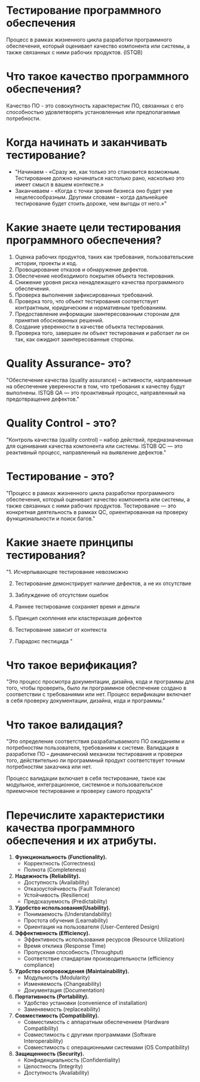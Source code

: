 # Тестирование программного обеспечения 
Процесс в рамках жизненного цикла разработки программного обеспечения, который оценивает качество компонента или системы, а также связанных с ними рабочих продуктов. (ISTQB)
# Что такое качество программного обеспечения?
Качество ПО - это совокупность характеристик ПО, связанных с его способностью удовлетворять установленные или предполагаемые потребности.
# Когда начинать и заканчивать тестирование?
* "Начинаем - «Сразу же, как только это становится возможным. Тестирование должно начинаться настолько рано, насколько это имеет смысл в вашем контексте.»
* Заканчиваем - «Когда с точки зрения бизнеса оно будет уже нецелесообразным. 
Другими словами – когда дальнейшее тестирование будет стоить дороже, чем выгоды от него.»"
# Какие знаете цели тестирования программного обеспечения?
1. Оценка рабочих продуктов, таких как требования, пользовательские истории, проекты и код.
2. Провоцирование отказов и обнаружение дефектов.
3. Обеспечение необходимого покрытия объекта тестирования.
4. Снижение уровня риска ненадлежащего качества программного обеспечения.
5. Проверка выполнения зафиксированных требований.
6. Проверка того, что объект тестирования соответствует контрактным, юридическим и
нормативным требованиям.
7. Предоставление информации заинтересованным сторонам для принятия обоснованных
решений.
8. Создание уверенности в качестве объекта тестирования.
9. Проверка того, завершен ли объект тестирования и работает ли он так, как ожидают
заинтересованные стороны.
# Quality Assurance- это?
"Обеспечение качества (quality assurance) – активности, направленные на обеспечение уверенности в том, что требования к качеству будут выполнены. ISTQB 
QA — это проактивный процесс, направленный на предотвращение дефектов."
# Quality Control - это?
"Контроль качества (quality control) – набор действий, предназначенных для оценивания качества компонента или системы. ISTQB 
QC — это реактивный процесс, направленный на выявление дефектов."
# Тестирование - это?
"Процесс в рамках жизненного цикла разработки программного обеспечения, который оценивает качество компонента или системы, а также связанных с ними рабочих продуктов. 
Тестирование — это конкретная деятельность в рамках QC, ориентированная на проверку функциональности и поиск багов."
# Какие знаете принципы тестирования?
"1. Исчерпывающее тестирование невозможно

2. Тестирование демонстрирует наличие дефектов, а не их отсутствие

3. Заблуждение об отсутствии ошибок

4. Раннее тестирование сохраняет время и деньги

5. Принцип скопления или кластеризация дефектов

6. Тестирование зависит от контекста

7. Парадокс пестицида "
# Что такое верификация?
"Это процесс просмотра документации, дизайна, кода и программы для того, чтобы проверить, было ли программное обеспечение создано в соответствии с требованиями или нет. 
Процесс верификации включает в себя проверку документации, дизайна, кода и программы."
# Что такое валидация?
"Это определение соответствия разрабатываемого ПО ожиданиям и потребностям пользователя, требованиям к системе.
Валидация в разработке ПО – динамический механизм тестирования и проверки того, действительно ли программный продукт соответствует точным потребностям заказчика или нет. 

Процесс валидации включает в себя тестирование, такое  как модульное, интеграционное, системное и пользовательское приемочное тестирование и проверку самого продукта"
# Перечислите характеристики качества программного обеспечения и их атрибуты.
1. __Функциональность (Functionality).__ 
	* Корректность (Correctness)
 	* Полнота (Completeness)
2. __Надежность (Reliability).__ 
 	- Доступность (Availability)
	 - Отказоустойчивость (Fault Tolerance)
	 - Устойчивость (Resilience)
 	- Предсказуемость (Predictability)
3. __Удобство использования(Usability).__
 	- Понимаемость (Understandability)
 	- Простота обучения (Learnability)
	 - Ориентация на пользователя (User-Centered Design)
4. __Эффективность (Efficiency).__ 
	 - Эффективность использования ресурсов (Resource Utilization)
 	- Время отклика (Response Time)
 	- Пропускная способность (Throughput)
 	- Соответствие стандартам производительности (efficiency compliance)
5. __Удобство сопровождения (Maintainability).__ 
 	- Модульность (Modularity)
 	- Изменяемость (Changeability)
 	- Документация (Documentation)
6. __Портативность (Portability).__ 
	 - Удобство установки (convenience of installation)
	 - Заменяемость (replaceability)
7. __Совместимость (Compatibility).__ 
 	- Совместимость с аппаратным обеспечением (Hardware Compatibility)
 	- Совместимость с другими программами (Software Interoperability)
	 - Совместимость с операционными системами (OS Compatibility)
8. __Защищенность (Security).__
 	- Конфиденциальность (Confidentiality)
 	- Целостность (Integrity)
 	- Доступность (Availability)